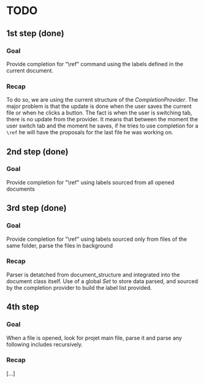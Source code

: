 TODO
====

## 1st step (done)

### Goal
Provide completion for “\ref” command using the labels defined in the current document.

### Recap
To do so, we are using the current structure of the _CompletionProvider_.
The major problem is that the update is done when the user saves the current file or when he clicks a button.
The fact is when the user is switching tab, there is no update from the provider. It means that between the moment
the user switch tab and the moment he saves, if he tries to use completion for a ```\ref``` he will have the proposals 
for the last file he was working on.

## 2nd step (done)

### Goal
Provide completion for "\ref" using labels sourced from all opened documents

## 3rd step (done)

### Goal
Provide completion for "\ref" using labels sourced only from files of the same folder, parse the files in background

### Recap
Parser is detatched from document_structure and integrated into the document class itself.
Use of a global _Set_ to store data parsed, and sourced by the completion provider to build the label list provided.

## 4th step

### Goal
When a file is opened, look for projet main file, parse it and parse any following includes recursively.

### Recap
[...]
